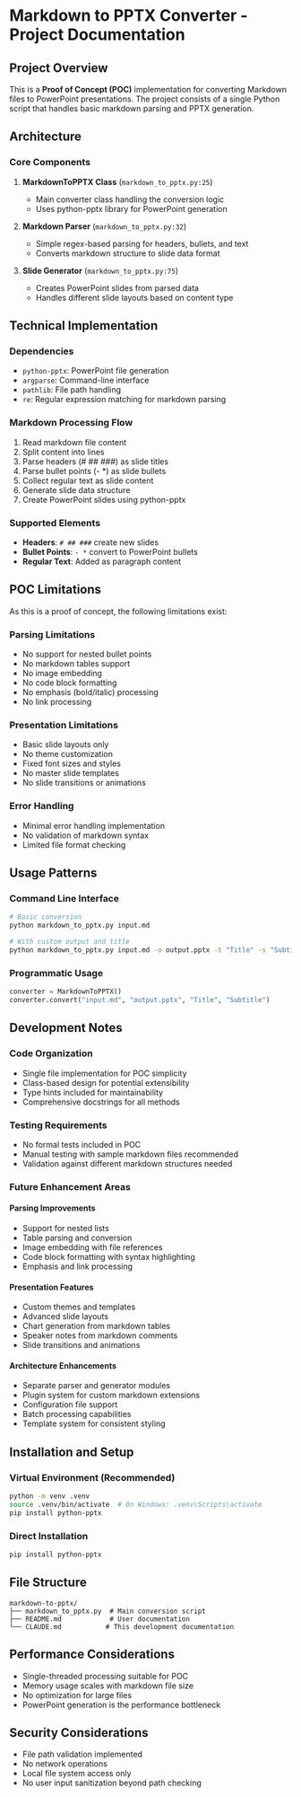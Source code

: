 # Markdown to PPTX Converter - Project Documentation

## Project Overview

This is a **Proof of Concept (POC)** implementation for converting Markdown files to PowerPoint presentations. The project consists of a single Python script that handles basic markdown parsing and PPTX generation.

## Architecture

### Core Components

1. **MarkdownToPPTX Class** (`markdown_to_pptx.py:25`)
   - Main converter class handling the conversion logic
   - Uses python-pptx library for PowerPoint generation

2. **Markdown Parser** (`markdown_to_pptx.py:32`)
   - Simple regex-based parsing for headers, bullets, and text
   - Converts markdown structure to slide data format

3. **Slide Generator** (`markdown_to_pptx.py:75`)
   - Creates PowerPoint slides from parsed data
   - Handles different slide layouts based on content type

## Technical Implementation

### Dependencies
- `python-pptx`: PowerPoint file generation
- `argparse`: Command-line interface
- `pathlib`: File path handling
- `re`: Regular expression matching for markdown parsing

### Markdown Processing Flow
1. Read markdown file content
2. Split content into lines
3. Parse headers (# ## ###) as slide titles
4. Parse bullet points (- *) as slide bullets  
5. Collect regular text as slide content
6. Generate slide data structure
7. Create PowerPoint slides using python-pptx

### Supported Elements
- **Headers**: `# ## ###` create new slides
- **Bullet Points**: `- *` convert to PowerPoint bullets
- **Regular Text**: Added as paragraph content

## POC Limitations

As this is a proof of concept, the following limitations exist:

### Parsing Limitations
- No support for nested bullet points
- No markdown tables support
- No image embedding
- No code block formatting
- No emphasis (bold/italic) processing
- No link processing

### Presentation Limitations
- Basic slide layouts only
- No theme customization
- Fixed font sizes and styles
- No master slide templates
- No slide transitions or animations

### Error Handling
- Minimal error handling implementation
- No validation of markdown syntax
- Limited file format checking

## Usage Patterns

### Command Line Interface
```bash
# Basic conversion
python markdown_to_pptx.py input.md

# With custom output and title
python markdown_to_pptx.py input.md -o output.pptx -t "Title" -s "Subtitle"
```

### Programmatic Usage
```python
converter = MarkdownToPPTX()
converter.convert("input.md", "output.pptx", "Title", "Subtitle")
```

## Development Notes

### Code Organization
- Single file implementation for POC simplicity
- Class-based design for potential extensibility
- Type hints included for maintainability
- Comprehensive docstrings for all methods

### Testing Requirements
- No formal tests included in POC
- Manual testing with sample markdown files recommended
- Validation against different markdown structures needed

### Future Enhancement Areas

#### Parsing Improvements
- Support for nested lists
- Table parsing and conversion
- Image embedding with file references
- Code block formatting with syntax highlighting
- Emphasis and link processing

#### Presentation Features
- Custom themes and templates
- Advanced slide layouts
- Chart generation from markdown tables
- Speaker notes from markdown comments
- Slide transitions and animations

#### Architecture Enhancements
- Separate parser and generator modules
- Plugin system for custom markdown extensions
- Configuration file support
- Batch processing capabilities
- Template system for consistent styling

## Installation and Setup

### Virtual Environment (Recommended)
```bash
python -m venv .venv
source .venv/bin/activate  # On Windows: .venv\Scripts\activate
pip install python-pptx
```

### Direct Installation
```bash
pip install python-pptx
```

## File Structure
```
markdown-to-pptx/
├── markdown_to_pptx.py  # Main conversion script
├── README.md            # User documentation
└── CLAUDE.md           # This development documentation
```

## Performance Considerations

- Single-threaded processing suitable for POC
- Memory usage scales with markdown file size
- No optimization for large files
- PowerPoint generation is the performance bottleneck

## Security Considerations

- File path validation implemented
- No network operations
- Local file system access only
- No user input sanitization beyond path checking